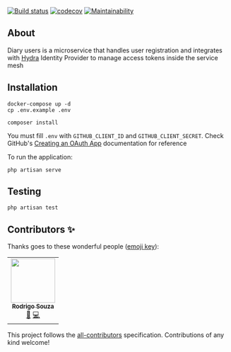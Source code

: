 [![Build status](https://badge.buildkite.com/95c23aa7e478c2a528674bb1c9fa0122dd128b296906478e25.svg)](https://buildkite.com/rasouza/diary-users)
[![codecov](https://codecov.io/gh/rasouza/diary-users/branch/master/graph/badge.svg)](https://codecov.io/gh/rasouza/diary-users)
[![Maintainability](https://api.codeclimate.com/v1/badges/2f960a8fd83ef8919831/maintainability)](https://codeclimate.com/github/rasouza/diary-users/maintainability)

## About

Diary users is a microservice that handles user registration and integrates with [Hydra](https://github.com/ory/hydra) Identity Provider to manage access tokens inside the service mesh

## Installation

```
docker-compose up -d
cp .env.example .env

composer install
```

You must fill `.env` with `GITHUB_CLIENT_ID` and `GITHUB_CLIENT_SECRET`. Check GitHub's [Creating an OAuth App](https://developer.github.com/apps/building-oauth-apps/creating-an-oauth-app/) documentation for reference

To run the application:
```
php artisan serve
```

## Testing
```
php artisan test
```

## Contributors ✨

Thanks goes to these wonderful people ([emoji key](https://allcontributors.org/docs/en/emoji-key)):

<!-- ALL-CONTRIBUTORS-LIST:START - Do not remove or modify this section -->
<!-- prettier-ignore-start -->
<!-- markdownlint-disable -->
<table>
  <tr>
    <td align="center"><a href="https://github.com/rasouza"><img src="https://avatars3.githubusercontent.com/u/337906?v=4" width="100px;" alt=""/><br /><sub><b>Rodrigo Souza</b></sub></a><br /><a href="https://github.com/rasouza/diary-users/commits?author=rasouza" title="Documentation">📖</a> <a href="https://github.com/rasouza/diary-users/commits?author=rasouza" title="Code">💻</a></td>
  </tr>
</table>

<!-- markdownlint-enable -->
<!-- prettier-ignore-end -->
<!-- ALL-CONTRIBUTORS-LIST:END -->

This project follows the [all-contributors](https://github.com/all-contributors/all-contributors) specification. Contributions of any kind welcome!
